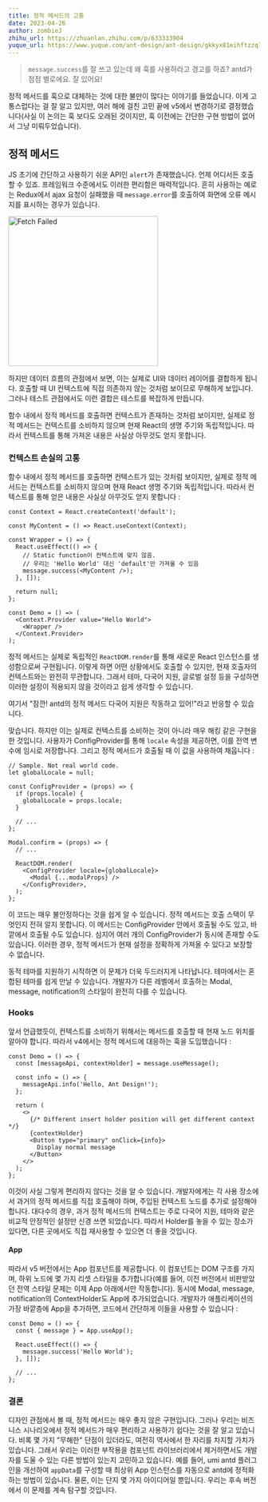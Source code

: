 ```yaml
---
title: 정적 메서드의 고통
date: 2023-04-26
author: zombieJ
zhihu_url: https://zhuanlan.zhihu.com/p/633333904
yuque_url: https://www.yuque.com/ant-design/ant-design/gkkyx81eihftzzq7
---
```


> `message.success`를 잘 쓰고 있는데 왜 훅를 사용하라고 경고를 하죠? antd가 점점 별로에요. 잘 있어요!

정적 메서드를 훅으로 대체하는 것에 대한 불만이 많다는 이야기를 들었습니다. 이게 고통스럽다는 걸 잘 알고 있지만, 여러 해에 걸친 고민 끝에 v5에서 변경하기로 결정했습니다(사실 이 논의는 훅 보다도 오래된 것이지만, 훅 이전에는 간단한 구현 방법이 없어서 그냥 미뤄두었습니다).

## 정적 메서드

JS 초기에 간단하고 사용하기 쉬운 API인 `alert`가 존재했습니다. 언제 어디서든 호출할 수 있죠. 프레임워크 수준에서도 이러한 편리함은 매력적입니다. 흔히 사용하는 예로는 Redux에서 ajax 요청이 실패했을 때 `message.error`를 호출하여 화면에 오류 메시지를 표시하는 경우가 있습니다.

<img width="300" alt="Fetch Failed" src="https://user-images.githubusercontent.com/5378891/234574678-44b12d00-9318-4ff9-b234-08129c82fc78.png" />

하지만 데이터 흐름의 관점에서 보면, 이는 실제로 UI와 데이터 레이어를 결합하게 됩니다. 호출할 때 UI 컨텍스트에 직접 의존하지 않는 것처럼 보이므로 무해하게 보입니다. 그러나 테스트 관점에서도 이런 결합은 테스트를 복잡하게 만듭니다.

함수 내에서 정적 메서드를 호출하면 컨텍스트가 존재하는 것처럼 보이지만, 실제로 정적 메서드는 컨텍스트를 소비하지 않으며 현재 React의 생명 주기와 독립적입니다. 따라서 컨텍스트를 통해 가져온 내용은 사실상 아무것도 얻지 못합니다.

### 컨텍스트 손실의 고통

함수 내에서 정적 메서드를 호출하면 컨텍스트가 있는 것처럼 보이지만, 실제로 정적 메서드는 컨텍스트를 소비하지 않으며 현재 React 생명 주기와 독립적입니다. 따라서 컨텍스트를 통해 얻은 내용은 사실상 아무것도 얻지 못합니다 :

```tsx
const Context = React.createContext('default');

const MyContent = () => React.useContext(Context);

const Wrapper = () => {
  React.useEffect(() => {
    // Static function이 컨텍스트에 맞지 않음.
    // 우리는 'Hello World' 대신 'default'만 가져올 수 있음
    message.success(<MyContent />);
  }, []);

  return null;
};

const Demo = () => (
  <Context.Provider value="Hello World">
    <Wrapper />
  </Context.Provider>
);
```

정적 메서드는 실제로 독립적인 `ReactDOM.render`를 통해 새로운 React 인스턴스를 생성함으로써 구현됩니다. 이렇게 하면 어떤 상황에서도 호출할 수 있지만, 현재 호출자의 컨텍스트와는 완전히 무관합니다. 그래서 테마, 다국어 지원, 글로벌 설정 등을 구성하면 이러한 설정이 적용되지 않을 것이라고 쉽게 생각할 수 있습니다.

여기서 "잠깐! antd의 정적 메서드 다국어 지원은 작동하고 있어!"라고 반응할 수 있습니다.

맞습니다. 하지만 이는 실제로 컨텍스트를 소비하는 것이 아니라 매우 해킹 같은 구현을 한 것입니다. 사용자가 ConfigProvider를 통해 `locale` 속성을 제공하면, 이를 전역 변수에 임시로 저장합니다. 그리고 정적 메서드가 호출될 때 이 값을 사용하여 채웁니다 :

```tsx
// Sample. Not real world code.
let globalLocale = null;

const ConfigProvider = (props) => {
  if (props.locale) {
    globalLocale = props.locale;
  }

  // ...
};

Modal.confirm = (props) => {
  // ...

  ReactDOM.render(
    <ConfigProvider locale={globalLocale}>
      <Modal {...modalProps} />
    </ConfigProvider>,
  );
};
```

이 코드는 매우 불안정하다는 것을 쉽게 알 수 있습니다. 정적 메서드는 호출 스택이 무엇인지 전혀 알지 못합니다. 이 메서드는 ConfigProvider 안에서 호출될 수도 있고, 바깥에서 호출될 수도 있습니다. 심지어 여러 개의 ConfigProvider가 동시에 존재할 수도 있습니다. 이러한 경우, 정적 메서드가 현재 설정을 정확하게 가져올 수 있다고 보장할 수 없습니다.

동적 테마를 지원하기 시작하면 이 문제가 더욱 두드러지게 나타납니다. 테마에서는 혼합된 테마를 쉽게 만날 수 있습니다. 개발자가 다른 레벨에서 호출하는 Modal, message, notification의 스타일이 완전히 다를 수 있습니다.

### Hooks

앞서 언급했듯이, 컨텍스트를 소비하기 위해서는 메서드를 호출할 때 현재 노드 위치를 알아야 합니다. 따라서 v4에서는 정적 메서드에 대응하는 훅을 도입했습니다 :

```tsx
const Demo = () => {
  const [messageApi, contextHolder] = message.useMessage();

  const info = () => {
    messageApi.info('Hello, Ant Design!');
  };

  return (
    <>
      {/* Different insert holder position will get different context */}
      {contextHolder}
      <Button type="primary" onClick={info}>
        Display normal message
      </Button>
    </>
  );
};
```

이것이 사실 그렇게 편리하지 않다는 것을 알 수 있습니다. 개발자에게는 각 사용 장소에서 과거의 정적 메서드를 직접 호출해야 하며, 주입된 컨텍스트 노드를 추가로 설정해야 합니다. 대다수의 경우, 과거 정적 메서드의 컨텍스트는 주로 다국어 지원, 테마와 같은 비교적 안정적인 설정만 신경 쓰면 되었습니다. 따라서 Holder를 놓을 수 있는 장소가 있다면, 다른 곳에서도 직접 재사용할 수 있으면 더 좋을 것입니다.

#### App

따라서 v5 버전에서는 App 컴포넌트를 제공합니다. 이 컴포넌트는 DOM 구조를 가지며, 하위 노드에 몇 가지 리셋 스타일을 추가합니다(예를 들어, 이전 버전에서 비판받았던 전역 스타일 문제는 이제 App 아래에서만 작동합니다). 동시에 Modal, message, notification의 ContextHolder도 App에 추가되었습니다. 개발자가 애플리케이션의 가장 바깥층에 App을 추가하면, 코드에서 간단하게 이들을 사용할 수 있습니다 :

```tsx
const Demo = () => {
  const { message } = App.useApp();

  React.useEffect(() => {
    message.success('Hello World');
  }, []);

  // ...
};
```

### 결론

디자인 관점에서 볼 때, 정적 메서드는 매우 좋지 않은 구현입니다. 그러나 우리는 비즈니스 시나리오에서 정적 메서드가 매우 편리하고 사용하기 쉽다는 것을 잘 알고 있습니다. 비록 몇 가지 "무해한" 단점이 있더라도, 여전히 역사에서 한 자리를 차지할 가치가 있습니다. 그래서 우리는 이러한 부작용을 컴포넌트 라이브러리에서 제거하면서도 개발자를 도울 수 있는 다른 방법이 있는지 고민하고 있습니다. 예를 들어, umi antd 플러그인을 개선하여 `appData`를 구성할 때 최상위 App 인스턴스를 자동으로 antd에 정적화하는 방법이 있습니다. 물론, 이는 단지 몇 가지 아이디어일 뿐입니다. 우리는 후속 버전에서 이 문제를 계속 탐구할 것입니다.
